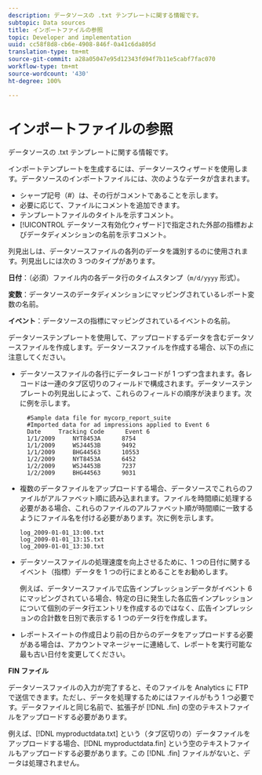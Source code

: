 ```yaml
---
description: データソースの .txt テンプレートに関する情報です。
subtopic: Data sources
title: インポートファイルの参照
topic: Developer and implementation
uuid: cc58f8d8-cb6e-4908-846f-0a41c6da805d
translation-type: tm+mt
source-git-commit: a28a05047e95d12343fd94f7b11e5cabf7fac070
workflow-type: tm+mt
source-wordcount: '430'
ht-degree: 100%

---
```



# インポートファイルの参照

データソースの .txt テンプレートに関する情報です。

インポートテンプレートを生成するには、データソースウィザードを使用します。データソースのインポートファイルには、次のようなデータが含まれます。

* シャープ記号（#）は、その行がコメントであることを示します。
* 必要に応じて、ファイルにコメントを追加できます。
* テンプレートファイルのタイトルを示すコメント。
* [!UICONTROL データソース有効化ウィザード]で指定された外部の指標およびデータディメンションの名前を示すコメント。

列見出しは、データソースファイルの各列のデータを識別するのに使用されます。列見出しには次の 3 つのタイプがあります。

**日付**：（必須）ファイル内の各データ行のタイムスタンプ（`m/d/yyyy` 形式）。

**変数**：データソースのデータディメンションにマッピングされているレポート変数の名前。

**イベント**：データソースの指標にマッピングされているイベントの名前。

データソーステンプレートを使用して、アップロードするデータを含むデータソースファイルを作成します。データソースファイルを作成する場合、以下の点に注意してください。

* データソースファイルの各行にデータレコードが 1 つずつ含まれます。各レコードは一連のタブ区切りのフィールドで構成されます。データソーステンプレートの列見出しによって、これらのフィールドの順序が決まります。次に例を示します。

   ```
     #Sample data file for mycorp_report_suite 
     #Imported data for ad impressions applied to Event 6
     Date     Tracking Code      Event 6 
     1/1/2009     NYT8453A      8754
     1/1/2009     WSJ4453B      9492
     1/1/2009     BHG44563      10553
     1/2/2009     NYT8453A      6452
     1/2/2009     WSJ4453B      7237
     1/2/2009     BHG44563      9031
   ```

* 複数のデータファイルをアップロードする場合、データソースでこれらのファイルがアルファベット順に読み込まれます。ファイルを時間順に処理する必要がある場合、これらのファイルのアルファベット順が時間順に一致するようにファイル名を付ける必要があります。次に例を示します。

   ```
   log_2009-01-01_13:00.txt
   log_2009-01-01_13:15.txt
   log_2009-01-01_13:30.txt
   ```

* データソースファイルの処理速度を向上させるために、1 つの日付に関するイベント（指標）データを 1 つの行にまとめることをお勧めします。

   例えば、データソースファイルで広告インプレッションデータがイベント 6 にマッピングされている場合、特定の日に発生した各広告インプレッションについて個別のデータ行エントリを作成するのではなく、広告インプレッションの合計数を日別で表示する 1 つのデータ行を作成します。
* レポートスイートの作成日より前の日からのデータをアップロードする必要がある場合は、アカウントマネージャーに連絡して、レポートを実行可能な最も古い日付を変更してください。

**FIN ファイル**

データソースファイルの入力が完了すると、そのファイルを Analytics に FTP で送信できます。ただし、データを処理するためにはファイルがもう 1 つ必要です。データファイルと同じ名前で、拡張子が [!DNL .fin] の空のテキストファイルをアップロードする必要があります。

例えば、[!DNL myproductdata.txt] という（タブ区切りの）データファイルをアップロードする場合、[!DNL myproductdata.fin] という空のテキストファイルもアップロードする必要があります。この [!DNL .fin] ファイルがないと、データは処理されません。
